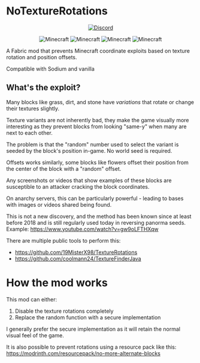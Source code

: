 # NoTextureRotations

<p align="center">
  <a href="https://discord.gg/nJZrSaRKtb">
  <img alt="Discord" src="https://dcbadge.vercel.app/api/server/nJZrSaRKtb">
  </a>
</p>

<p align="center">
  <img src="https://img.shields.io/badge/MC-1.20.6-brightgreen.svg" alt="Minecraft"/>
  <img src="https://img.shields.io/badge/MC-1.20.4-brightgreen.svg" alt="Minecraft"/>
  <img src="https://img.shields.io/badge/MC-1.20.2-brightgreen.svg" alt="Minecraft"/>
  <img src="https://img.shields.io/badge/MC-1.20.1-brightgreen.svg" alt="Minecraft"/>
</p>


A Fabric mod that prevents Minecraft coordinate exploits based on texture rotation and position offsets.

Compatible with Sodium and vanilla

## What's the exploit?

Many blocks like grass, dirt, and stone have *variations* that rotate or change their textures slightly.

Texture variants are not inherently bad, they make the game visually more interesting as they prevent blocks from looking "same-y" when many are next to each other.

The problem is that the "random" number used to select the variant is seeded by the block's position in-game. No world seed is required.

Offsets works similarly, some blocks like flowers offset their position from the center of the block with a "random" offset.

Any screenshots or videos that show examples of these blocks are susceptible to an attacker cracking the block coordinates.

On anarchy servers, this can be particularly powerful - leading to bases with images or videos shared being found.

This is not a new discovery, and the method has been known since at least before 2018 and is still regularly used today
in reversing panorma seeds. Example: https://www.youtube.com/watch?v=gw9oLFTHXqw 

There are multiple public tools to perform this:
 * https://github.com/19MisterX98/TextureRotations
 * https://github.com/coolmann24/TextureFinderJava

# How the mod works

This mod can either:
1. Disable the texture rotations completely
2. Replace the random function with a secure implementation

I generally prefer the secure implementation as it will retain the normal visual feel of the game. 

It is also possible to prevent rotations using a resource pack like this: https://modrinth.com/resourcepack/no-more-alternate-blocks

